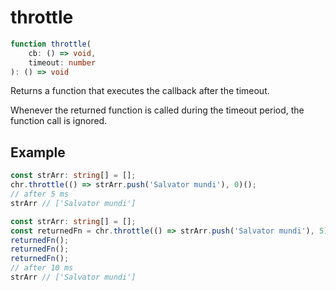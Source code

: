 # throttle

```ts
function throttle(
    cb: () => void,
    timeout: number
): () => void
```

Returns a function that executes the callback after the timeout.

Whenever the returned function is called during the timeout period, the function call is ignored.

## Example

```ts
const strArr: string[] = [];
chr.throttle(() => strArr.push('Salvator mundi'), 0)();
// after 5 ms
strArr // ['Salvator mundi']
```

```ts
const strArr: string[] = [];
const returnedFn = chr.throttle(() => strArr.push('Salvator mundi'), 5);
returnedFn();
returnedFn();
returnedFn();
// after 10 ms
strArr // ['Salvator mundi']
```
